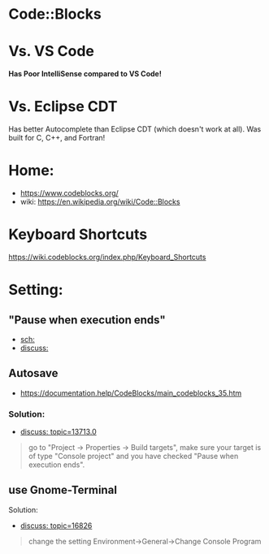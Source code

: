 # Code::Blocks
# Vs. VS Code
**Has Poor IntelliSense compared to VS Code!**

# Vs. Eclipse CDT
Has better Autocomplete than Eclipse CDT (which doesn't work at all). Was built for C, C++, and Fortran!

# Home:
- https://www.codeblocks.org/
- wiki: https://en.wikipedia.org/wiki/Code::Blocks

# Keyboard Shortcuts
https://wiki.codeblocks.org/index.php/Keyboard_Shortcuts

# Setting:
## "Pause when execution ends"
- [sch:](https://www.google.com/search?q=codeblocks+%22Pause+when+execution+ends%22)
- [discuss:](https://forums.codeblocks.org/index.php?topic=8396.0)

## Autosave
- https://documentation.help/CodeBlocks/main_codeblocks_35.htm

### Solution:
- [discuss: topic=13713.0](https://forums.codeblocks.org/index.php?topic=13713.0)

> go to "Project -> Properties -> Build targets", make sure your target is of type "Console project" and you have checked "Pause when execution ends".

## use Gnome-Terminal
Solution:
- [discuss: topic=16826](https://forums.codeblocks.org/index.php?topic=16826.0)

> change the setting Environment->General->Change Console Program
